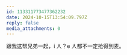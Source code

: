 ```yaml
---
id: 113311773477362232
date: 2024-10-15T13:54:09.797Z
reply: false
media_attachments: 0
---
```


跟我这帮兄弟一起，i 人？e 人都不一定抢得到麦。

